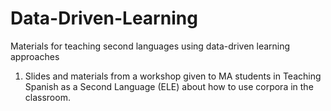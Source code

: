 # Data-Driven-Learning
Materials for teaching second languages using data-driven learning approaches

1) Slides and materials from a workshop given to MA students in Teaching Spanish as a Second Language (ELE) about how to use corpora in the classroom.
